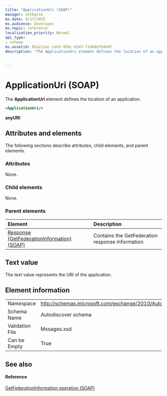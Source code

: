 ```yaml
---
title: "ApplicationUri (SOAP)"
manager: sethgros
ms.date: 9/17/2015
ms.audience: Developer
ms.topic: reference
localization_priority: Normal
api_type:
- schema
ms.assetid: 02a213ac-ceb3-456c-8347-f1dbddf64d4f
description: "The ApplicationUri element defines the location of an application."
 
 
---
```


# ApplicationUri (SOAP)

The **ApplicationUri** element defines the location of an application. 
  
```XML
<ApplicationUri/>
```

 **anyURI**
## Attributes and elements

The following sections describe attributes, child elements, and parent elements.
  
### Attributes

None.
  
### Child elements

None.
  
### Parent elements

|**Element**|**Description**|
|:-----|:-----|
|[Response (GetFederationInformation) (SOAP)](response-getfederationinformationsoap.md) <br/> |Contains the GetFederation response information.  <br/> |
   
## Text value

The text value represents the URI of the application.
  
## Element information

|||
|:-----|:-----|
|Namespace  <br/> |http://schemas.microsoft.com/exchange/2010/Autodiscover  <br/> |
|Schema Name  <br/> |Autodiscover schema  <br/> |
|Validation File  <br/> |Mssages.xsd  <br/> |
|Can be Empty  <br/> |True  <br/> |
   
## See also

#### Reference

[GetFederationInformation operation (SOAP)](getfederationinformation-operation-soap.md)

